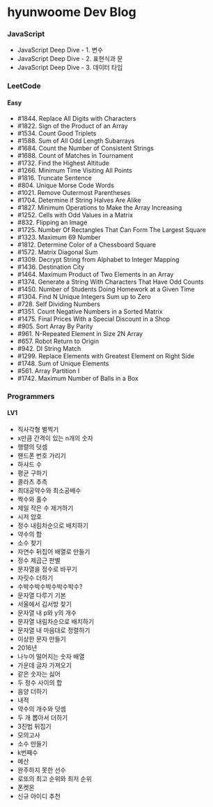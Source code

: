 # hyunwoome Dev Blog

### JavaScript

- JavaScript Deep Dive - 1. 변수
- JavaScript Deep Dive - 2. 표현식과 문
- JavaScript Deep Dive - 3. 데이터 타입

### LeetCode

#### Easy

- #1844. Replace All Digits with Characters
- #1822. Sign of the Product of an Array
- #1534. Count Good Triplets
- #1588. Sum of All Odd Length Subarrays
- #1684. Count the Number of Consistent Strings
- #1688. Count of Matches in Tournament
- #1732. Find the Highest Altitude
- #1266. Minimum Time Visiting All Points
- #1816. Truncate Sentence
- #804. Unique Morse Code Words
- #1021. Remove Outermost Parentheses
- #1704. Determine if String Halves Are Alike
- #1827. Minimum Operations to Make the Array Increasing
- #1252. Cells with Odd Values in a Matrix
- #832. Flipping an Image
- #1725. Number Of Rectangles That Can Form The Largest Square
- #1323. Maximum 69 Number
- #1812. Determine Color of a Chessboard Square
- #1572. Matrix Diagonal Sum
- #1309. Decrypt String from Alphabet to Integer Mapping
- #1436. Destination City
- #1464. Maximum Product of Two Elements in an Array
- #1374. Generate a String With Characters That Have Odd Counts
- #1450. Number of Students Doing Homework at a Given Time
- #1304. Find N Unique Integers Sum up to Zero
- #728. Self Dividing Numbers
- #1351. Count Negative Numbers in a Sorted Matrix
- #1475. Final Prices With a Special Discount in a Shop
- #905. Sort Array By Parity
- #961. N-Repeated Element in Size 2N Array
- #657. Robot Return to Origin
- #942. DI String Match
- #1299. Replace Elements with Greatest Element on Right Side
- #1748. Sum of Unique Elements
- #561. Array Partition I
- #1742. Maximum Number of Balls in a Box

### Programmers

#### LV1

- 직사각형 별찍기
- x만큼 간격이 있는 n개의 숫자
- 행렬의 덧셈
- 핸드폰 번호 가리기
- 하샤드 수
- 평균 구하기
- 콜라츠 추측
- 최대공약수와 최소공배수
- 짝수와 홀수
- 제일 작은 수 제거하기
- 시저 암호
- 정수 내림차순으로 배치하기
- 약수의 합
- 소수 찾기
- 자연수 뒤집어 배열로 만들기
- 정수 제곱근 판별
- 문자열을 정수로 바꾸기
- 자릿수 더하기
- 수박수박수박수박수박수?
- 문자열 다루기 기본
- 서울에서 김서방 찾기
- 문자열 내 p와 y의 개수
- 문자열 내림차순으로 배치하기
- 문자열 내 마음대로 정렬하기
- 이상한 문자 만들기
- 2016년
- 나누어 떨어지는 숫자 배열
- 가운데 글자 가져오기
- 같은 숫자는 싫어
- 두 정수 사이의 합
- 음양 더하기
- 내적
- 약수의 개수와 덧셈
- 두 개 뽑아서 더하기
- 3진법 뒤집기
- 모의고사
- 소수 만들기
- k번째수
- 예산
- 완주하지 못한 선수
- 로또의 최고 순위와 최저 순위
- 폰켓몬
- 신규 아이디 추천
